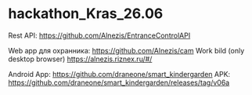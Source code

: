 # hackathon_Kras_26.06

Rest API: https://github.com/Alnezis/EntranceControlAPI
 
Web app для охранника: https://github.com/Alnezis/cam 
Work bild (only desktop browser) https://alnezis.riznex.ru/#/
 
Android App: https://github.com/draneone/smart_kindergarden
APK: https://github.com/draneone/smart_kindergarden/releases/tag/v06a
